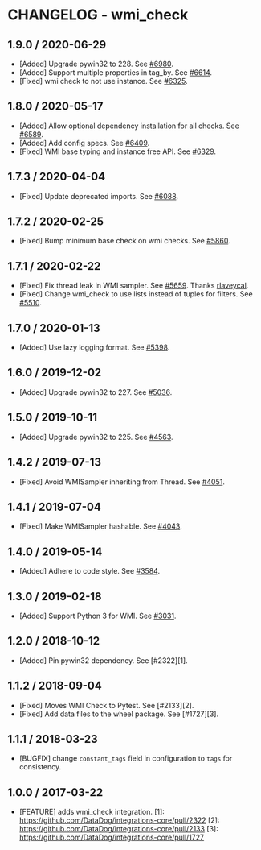 # CHANGELOG - wmi_check

## 1.9.0 / 2020-06-29

* [Added] Upgrade pywin32 to 228. See [#6980](https://github.com/DataDog/integrations-core/pull/6980).
* [Added] Support multiple properties in tag_by. See [#6614](https://github.com/DataDog/integrations-core/pull/6614).
* [Fixed] wmi check to not use instance. See [#6325](https://github.com/DataDog/integrations-core/pull/6325).

## 1.8.0 / 2020-05-17

* [Added] Allow optional dependency installation for all checks. See [#6589](https://github.com/DataDog/integrations-core/pull/6589).
* [Added] Add config specs. See [#6409](https://github.com/DataDog/integrations-core/pull/6409).
* [Fixed] WMI base typing and instance free API. See [#6329](https://github.com/DataDog/integrations-core/pull/6329).

## 1.7.3 / 2020-04-04

* [Fixed] Update deprecated imports. See [#6088](https://github.com/DataDog/integrations-core/pull/6088).

## 1.7.2 / 2020-02-25

* [Fixed] Bump minimum base check on wmi checks. See [#5860](https://github.com/DataDog/integrations-core/pull/5860).

## 1.7.1 / 2020-02-22

* [Fixed] Fix thread leak in WMI sampler. See [#5659](https://github.com/DataDog/integrations-core/pull/5659). Thanks [rlaveycal](https://github.com/rlaveycal).
* [Fixed] Change wmi_check to use lists instead of tuples for filters. See [#5510](https://github.com/DataDog/integrations-core/pull/5510).

## 1.7.0 / 2020-01-13

* [Added] Use lazy logging format. See [#5398](https://github.com/DataDog/integrations-core/pull/5398).

## 1.6.0 / 2019-12-02

* [Added] Upgrade pywin32 to 227. See [#5036](https://github.com/DataDog/integrations-core/pull/5036).

## 1.5.0 / 2019-10-11

* [Added] Upgrade pywin32 to 225. See [#4563](https://github.com/DataDog/integrations-core/pull/4563).

## 1.4.2 / 2019-07-13

* [Fixed] Avoid WMISampler inheriting from Thread. See [#4051](https://github.com/DataDog/integrations-core/pull/4051).

## 1.4.1 / 2019-07-04

* [Fixed] Make WMISampler hashable. See [#4043](https://github.com/DataDog/integrations-core/pull/4043).

## 1.4.0 / 2019-05-14

* [Added] Adhere to code style. See [#3584](https://github.com/DataDog/integrations-core/pull/3584).

## 1.3.0 / 2019-02-18

* [Added] Support Python 3 for WMI. See [#3031](https://github.com/DataDog/integrations-core/pull/3031).

## 1.2.0 / 2018-10-12

* [Added] Pin pywin32 dependency. See [#2322][1].

## 1.1.2 / 2018-09-04

* [Fixed] Moves WMI Check to Pytest. See [#2133][2].
* [Fixed] Add data files to the wheel package. See [#1727][3].

## 1.1.1 / 2018-03-23

* [BUGFIX] change `constant_tags` field in configuration to `tags` for consistency.

## 1.0.0 / 2017-03-22

* [FEATURE] adds wmi_check integration.
[1]: https://github.com/DataDog/integrations-core/pull/2322
[2]: https://github.com/DataDog/integrations-core/pull/2133
[3]: https://github.com/DataDog/integrations-core/pull/1727
